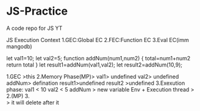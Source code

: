 # JS-Practice
A code repo for JS YT

JS Execution Context
1.GEC:Global EC
2.FEC:Function EC
3.Eval EC(imm mangodb)

let val1=10;
let val2=5;
function addNum(num1,num2) {
    total=num1+num2
    return total 
}
let result1=addNum(val1,val2);
let result2=addNum(10,9);

1.GEC >this
2.Memory Phase(MP)>
        val1> undefined
        val2> undefined
        addNum> defination
        result1>undefined
        result2 >undefined
3.Exexution phase:
        val1  < 10
        val2  < 5
        addNum > new variable Env + Execution thread   > 2.(MP) 3.     
                > it will delete after it                                         